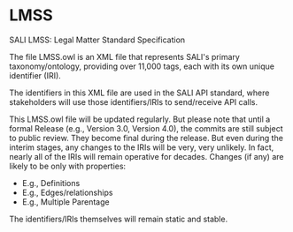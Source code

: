 # LMSS
SALI LMSS: Legal Matter Standard Specification

The file LMSS.owl is an XML file that represents SALI's primary taxonomy/ontology, providing over 11,000 tags, each with its own unique identifier (IRI). 

The identifiers in this XML file are used in the SALI API standard, where stakeholders will use those identifiers/IRIs to send/receive API calls.

This LMSS.owl file will be updated regularly. But please note that until a formal Release (e.g., Version 3.0, Version 4.0), the commits are still subject to public review. They become final during the release. But even during the interim stages, any changes to the IRIs will be very, very unlikely.  In fact, nearly all of the IRIs will remain operative for decades. Changes (if any) are likely to be only with properties:
- E.g., Definitions
- E.g., Edges/relationships
- E.g., Multiple Parentage

The identifiers/IRIs themselves will remain static and stable.
